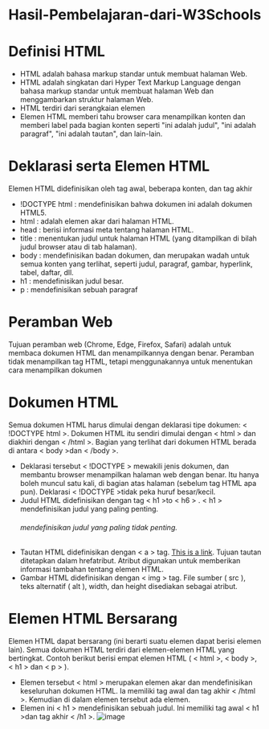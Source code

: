 # Hasil-Pembelajaran-dari-W3Schools
# Definisi HTML
- HTML adalah bahasa markup standar untuk membuat halaman Web.
- HTML adalah singkatan dari Hyper Text Markup Language dengan bahasa markup standar untuk membuat halaman Web dan menggambarkan struktur halaman Web.
- HTML terdiri dari serangkaian elemen
- Elemen HTML memberi tahu browser cara menampilkan konten dan  memberi label pada bagian konten seperti "ini adalah judul", "ini adalah paragraf", "ini adalah tautan", dan lain-lain.
# Deklarasi serta Elemen HTML
Elemen HTML didefinisikan oleh tag awal, beberapa konten, dan tag akhir
- !DOCTYPE html : mendefinisikan bahwa dokumen ini adalah dokumen HTML5.
- html : adalah elemen akar dari halaman HTML.
- head : berisi informasi meta tentang halaman HTML.
- title : menentukan judul untuk halaman HTML (yang ditampilkan di bilah judul browser atau di tab halaman).
- body : mendefinisikan badan dokumen, dan merupakan wadah untuk semua konten yang terlihat, seperti judul, paragraf, gambar, hyperlink, tabel, daftar, dll.
- h1 : mendefinisikan judul besar.
- p : mendefinisikan sebuah paragraf

# Peramban Web
Tujuan peramban web (Chrome, Edge, Firefox, Safari) adalah untuk membaca dokumen HTML dan menampilkannya dengan benar.
Peramban tidak menampilkan tag HTML, tetapi menggunakannya untuk menentukan cara menampilkan dokumen

# Dokumen HTML
Semua dokumen HTML harus dimulai dengan deklarasi tipe dokumen: < !DOCTYPE html >. Dokumen HTML itu sendiri dimulai dengan < html > dan diakhiri dengan < /html >. Bagian yang terlihat dari dokumen HTML berada di antara < body >dan < /body >.
- Deklarasi tersebut < !DOCTYPE > mewakili jenis dokumen, dan membantu browser menampilkan halaman web dengan benar. Itu hanya boleh muncul satu kali, di bagian atas halaman (sebelum tag HTML apa pun). Deklarasi < !DOCTYPE >tidak peka huruf besar/kecil.
- Judul HTML didefinisikan dengan tag < h1 >to < h6 > . < h1 > mendefinisikan judul yang paling penting. <h6>mendefinisikan judul yang paling tidak penting.
- Tautan HTML didefinisikan dengan < a > tag. <a href="https://www.w3schools.com">This is a link</a>. Tujuan tautan ditetapkan dalam hrefatribut. Atribut digunakan untuk memberikan informasi tambahan tentang elemen HTML.
- Gambar HTML didefinisikan dengan < img > tag. File sumber ( src ), teks alternatif ( alt ), width, dan height disediakan sebagai atribut.

# Elemen HTML Bersarang
Elemen HTML dapat bersarang (ini berarti suatu elemen dapat berisi elemen lain). Semua dokumen HTML terdiri dari elemen-elemen HTML yang bertingkat. Contoh berikut berisi empat elemen HTML ( < html >, < body >, < h1 > dan < p > ).
- Elemen tersebut < html > merupakan elemen akar dan mendefinisikan keseluruhan dokumen HTML. Ia memiliki tag awal <html>dan tag akhir < /html >. Kemudian di dalam <html>elemen tersebut ada <body> elemen.
- Elemen ini < h1 > mendefinisikan sebuah judul. Ini memiliki tag awal < h1 >dan tag akhir < /h1 >.
![image](https://github.com/user-attachments/assets/d35ba181-af64-45c6-9919-e53eb8a22875)
